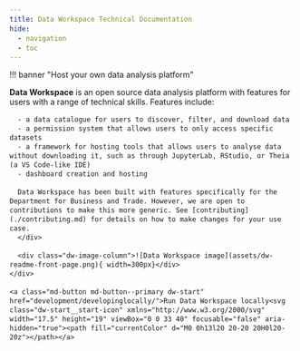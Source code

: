 ```yaml
---
title: Data Workspace Technical Documentation
hide:
  - navigation
  - toc
---
```


<style>
  .md-typeset h1 {
    display: none;
  }
  
  .md-main__inner {
    margin-top: 0px;
  }

  .md-content__button {
    display: none;
  }

  .dw-image-column img {
    width:  100%;
  }

  @media (min-width: 40.0625em) {
    .dw-row {
      display: flex;
      gap: 12px;
    }

    .dw-image-column {
      flex: 0 0 300px;
    }
  }

  .admonition .dw-start {
    line-height:  1;
    padding-top: 7px;
    padding-bottom: 7px;
    display: block;
    text-align: center;
  }

  @media (min-width: 40.0625em) {
    .admonition .dw-start {
      display: inline-block;
      text-align: left;
    }
  }

  .admonition .dw-start__start-icon {
    margin-left: 5px;
    vertical-align: middle;
    flex-shrink: 0;
    align-self: center;
    forced-color-adjust: auto;
    position: relative;
    top: -1px;
  }
</style>

!!! banner "Host your own data analysis platform"
    <div class="dw-row">
      <div class="dw-column-two-thirds">
      **Data Workspace** is an open source data analysis platform with features for users with a range of technical skills. Features include:

      - a data catalogue for users to discover, filter, and download data
      - a permission system that allows users to only access specific datasets
      - a framework for hosting tools that allows users to analyse data without downloading it, such as through JupyterLab, RStudio, or Theia (a VS Code-like IDE)
      - dashboard creation and hosting

      Data Workspace has been built with features specifically for the Department for Business and Trade. However, we are open to contributions to make this more generic. See [contributing](./contributing.md) for details on how to make changes for your use case.
      </div>

      <div class="dw-image-column">![Data Workspace image](assets/dw-readme-front-page.png){ width=300px}</div>
    </div>

    <a class="md-button md-button--primary dw-start" href="development/developinglocally/">Run Data Workspace locally<svg class="dw-start__start-icon" xmlns="http://www.w3.org/2000/svg" width="17.5" height="19" viewBox="0 0 33 40" focusable="false" aria-hidden="true"><path fill="currentColor" d="M0 0h13l20 20-20 20H0l20-20z"></path></a>
